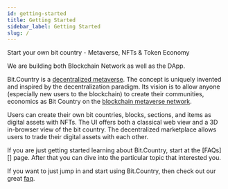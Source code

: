 ```yaml
---
id: getting-started
title: Getting Started
sidebar_label: Getting Started
slug: /
---
```


Start your own bit country - Metaverse, NFTs & Token Economy

We are building both Blockchain Network as well as the DApp.

Bit.Country is a [decentralized metaverse][]. The concept is uniquely invented and inspired by the decentralization paradigm. Its vision is to allow anyone (especially new users to the blockchain) to create their communities, economics as Bit Country on the [blockchain metaverse network][].

Users can create their own bit countries, blocks, sections, and items as digital assets with NFTs. The UI offers both a classical web view and a 3D in-browser view of the bit country. The decentralized marketplace allows users to trade their digital assets with each other.

If you are just getting started learning about Bit.Country, start at the [FAQs][]
page. After that you can dive into the particular topic that interested you.

If you want to just jump in and start using Bit.Country, then check out our great
[faq][].

[decentralized metaverse]: faq.md
[blockchain metaverse network]: https://github.com/bit-country/Bit-Country-Blockchain
[faq]: faq.md
